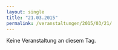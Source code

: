 ```yaml
---
layout: single
title: "21.03.2015"
permalink: /veranstaltungen/2015/03/21/
---
```


Keine Veranstaltung an diesem Tag.
